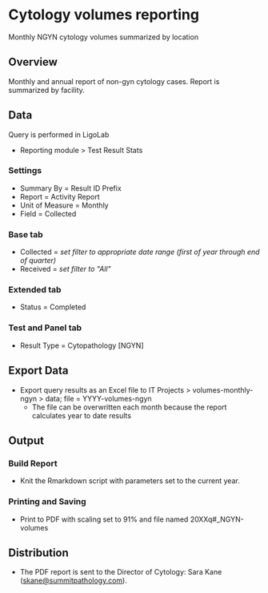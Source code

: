 # Cytology volumes reporting
Monthly NGYN cytology volumes summarized by location

## Overview

Monthly and annual report of non-gyn cytology cases. Report is summarized by facility.

## Data

Query is performed in LigoLab

- Reporting module > Test Result Stats

### Settings

- Summary By = Result ID Prefix
- Report = Activity Report
- Unit of Measure = Monthly
- Field = Collected

### Base tab

- Collected = *set filter to appropriate date range (first of year through end of quarter)*
- Received = *set filter to "All"*

### Extended tab

- Status = Completed

### Test and Panel tab

- Result Type = Cytopathology [NGYN]

## Export Data

- Export query results as an Excel file to IT Projects > volumes-monthly-ngyn > data; file = YYYY-volumes-ngyn
    - The file can be overwritten each month because the report calculates year to date results

## Output

### Build Report

- Knit the Rmarkdown script with parameters set to the current year.

### Printing and Saving

- Print to PDF with scaling set to 91% and file named 20XXq#_NGYN-volumes

## Distribution

- The PDF report is sent to the Director of Cytology: Sara Kane (skane@summitpathology.com).